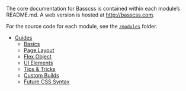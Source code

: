 
The core documentation for Basscss is contained within each module’s README.md. A web version is hosted at <http://basscss.com>.

For the source code for each module, see the [`/modules`](/modules) folder.

- [Guides](guides)
  - [Basics](guides/Basics.md)
  - [Page Layout](guides/PageLayout.md)
  - [Flex Object](guides/FlexObject.md)
  - [UI Elements](guides/UIElements.md)
  - [Tips & Tricks](guides/TipsAndTricks.md)
  - [Custom Builds](guides/CustomBuilds.md)
  - [Future CSS Syntax](guides/FutureCSSSyntax.md)
